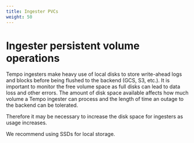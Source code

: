 ```yaml
---
title: Ingester PVCs
weight: 50
---
```


# Ingester persistent volume operations

Tempo ingesters make heavy use of local disks to store write-ahead logs and blocks before being flushed to the backend (GCS, S3, etc.).  It is important to monitor the free volume space as full disks can lead to data loss and other errors. The amount of disk space available affects how much volume a Tempo ingester can process and the length of time an outage to the backend can be tolerated.

Therefore it may be necessary to increase the disk space for ingesters as usage increases.

We recommend using SSDs for local storage.

<!-- Wr>

## Increase VCC size

When deployed as a StatefulSet with Persistent Volume Claims (PVC), some manual steps are required. The following configuration has worked successfully on GKE with GCS:

1. Edit the persistent volume claim (pvc) for each ingester to the new size.

   ```
   kubectl patch pvc -n <namespace> -p '{"spec": {"resources": {"requests": {"storage": "'15Gi'"}}}}' <pod-name>
   ```

   Check all disks have been upgraded by running:

   `kubectl get pvc -n <namespace>`

   A restart is not necessary as the pods will automatically detect the increased disk space.

2. Delete the StatefulSet but leave the pods running:

   `kubectl delete sts --cascade=false -n <namespace> ingester`

3. Edit and recreate the Statefulset with the new size. This covers new pods.  There are many ways to deploy Tempo to kubernetes, these are examples for the popular ones:
    * Raw yaml: `kubectl apply -f <something>.yaml`
    * Helm: `helm upgrade ... tempo ...`
    * Tanka: `tk apply ...`